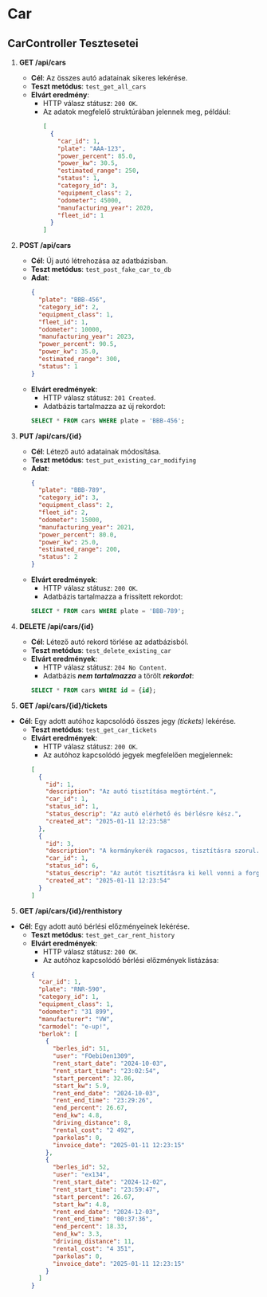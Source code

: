 # Car

## CarController Tesztesetei

1. **GET /api/cars**
   - **Cél**: Az összes autó adatainak sikeres lekérése.
   - **Teszt metódus**: `test_get_all_cars`
   - **Elvárt eredmény**:
     - HTTP válasz státusz: `200 OK`.
     - Az adatok megfelelő struktúrában jelennek meg, például:
       ```json
       [
         {
           "car_id": 1,
           "plate": "AAA-123",
           "power_percent": 85.0,
           "power_kw": 30.5,
           "estimated_range": 250,
           "status": 1,
           "category_id": 3,
           "equipment_class": 2,
           "odometer": 45000,
           "manufacturing_year": 2020,
           "fleet_id": 1
         }
       ]
       ```
2. **POST /api/cars**

   - **Cél**: Új autó létrehozása az adatbázisban.
   - **Teszt metódus**: `test_post_fake_car_to_db`
   - **Adat**:
     ```json
     {
       "plate": "BBB-456",
       "category_id": 2,
       "equipment_class": 1,
       "fleet_id": 1,
       "odometer": 10000,
       "manufacturing_year": 2023,
       "power_percent": 90.5,
       "power_kw": 35.0,
       "estimated_range": 300,
       "status": 1
     }
     ```
   - **Elvárt eredmények**:
     - HTTP válasz státusz: `201 Created`.
     - Adatbázis tartalmazza az új rekordot:
     ```sql
     SELECT * FROM cars WHERE plate = 'BBB-456';
     ```

3. **PUT /api/cars/{id}**

   - **Cél**: Létező autó adatainak módosítása.
   - **Teszt metódus**: `test_put_existing_car_modifying`
   - **Adat**:
     ```json
     {
       "plate": "BBB-789",
       "category_id": 3,
       "equipment_class": 2,
       "fleet_id": 2,
       "odometer": 15000,
       "manufacturing_year": 2021,
       "power_percent": 80.0,
       "power_kw": 25.0,
       "estimated_range": 200,
       "status": 2
     }
     ```
   - **Elvárt eredmények**:
     - HTTP válasz státusz: `200 OK`.
     - Adatbázis tartalmazza a frissített rekordot:
     ```sql
     SELECT * FROM cars WHERE plate = 'BBB-789';
     ```

4. **DELETE /api/cars/{id}**

   - **Cél**: Létező autó rekord törlése az adatbázisból.
   - **Teszt metódus**: `test_delete_existing_car`
   - **Elvárt eredmények**:
     - HTTP válasz státusz: `204 No Content`.
     - Adatbázis **_nem tartalmazza_** a törölt **_rekordot_**:
     ```sql
     SELECT * FROM cars WHERE id = {id};
     ```

5. **GET /api/cars/{id}/tickets**

- **Cél**: Egy adott autóhoz kapcsolódó összes jegy _(tickets)_ lekérése.
  - **Teszt metódus**: `test_get_car_tickets`
  - **Elvárt eredmények**:
    - HTTP válasz státusz: `200 OK`.
    - Az autóhoz kapcsolódó jegyek megfelelően megjelennek:
    ```json
    [
      {
        "id": 1,
        "description": "Az autó tisztítása megtörtént.",
        "car_id": 1,
        "status_id": 1,
        "status_descrip": "Az autó elérhető és bérlésre kész.",
        "created_at": "2025-01-11 12:23:58"
      },
      {
        "id": 3,
        "description": "A kormánykerék ragacsos, tisztításra szorul.",
        "car_id": 1,
        "status_id": 6,
        "status_descrip": "Az autót tisztításra ki kell vonni a forgalomból.",
        "created_at": "2025-01-11 12:23:54"
      }
    ]
    ```

5. **GET /api/cars/{id}/renthistory**

- **Cél**: Egy adott autó bérlési előzményeinek lekérése.
  - **Teszt metódus**: `test_get_car_rent_history`
  - **Elvárt eredmények**:
    - HTTP válasz státusz: `200 OK`.
    - Az autóhoz kapcsolódó bérlési előzmények listázása:
    ```json
    {
      "car_id": 1,
      "plate": "RNR-590",
      "category_id": 1,
      "equipment_class": 1,
      "odometer": "31 899",
      "manufacturer": "VW",
      "carmodel": "e-up!",
      "berlok": [
        {
          "berles_id": 51,
          "user": "FOebiOen1309",
          "rent_start_date": "2024-10-03",
          "rent_start_time": "23:02:54",
          "start_percent": 32.86,
          "start_kw": 5.9,
          "rent_end_date": "2024-10-03",
          "rent_end_time": "23:29:26",
          "end_percent": 26.67,
          "end_kw": 4.8,
          "driving_distance": 8,
          "rental_cost": "2 492",
          "parkolas": 0,
          "invoice_date": "2025-01-11 12:23:15"
        },
        {
          "berles_id": 52,
          "user": "ex134",
          "rent_start_date": "2024-12-02",
          "rent_start_time": "23:59:47",
          "start_percent": 26.67,
          "start_kw": 4.8,
          "rent_end_date": "2024-12-03",
          "rent_end_time": "00:37:36",
          "end_percent": 18.33,
          "end_kw": 3.3,
          "driving_distance": 11,
          "rental_cost": "4 351",
          "parkolas": 0,
          "invoice_date": "2025-01-11 12:23:15"
        }
      ]
    }
    ```